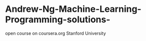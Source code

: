 Andrew-Ng-Machine-Learning-Programming-solutions-
=================================================

open course on coursera.org  Stanford University
